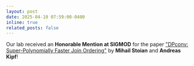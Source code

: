 ```yaml
---
layout: post
date: 2025-04-10 07:59:00-0400
inline: true
related_posts: false
---
```


Our lab received an **Honorable Mention at SIGMOD** for the paper ["DPconv: Super-Polynomially Faster Join Ordering"](https://dl.acm.org/doi/10.1145/3698809) by **Mihail Stoian** and **Andreas Kipf**!
